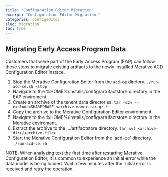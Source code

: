 ```yaml
---
title: "Configuration Editor Migration"
excerpt: "Configuration Editor Migration."
categories: configeditor
slug: migration
toc: true
---
```


## Migrating Early Access Program Data

Customers that were part of the Early Access Program (EAP) can follow these steps to migrate existing artifacts to the newly installed Merative ACD Configuration Editor instace.

1.  Stop the Merative Configuration Editor from the `acd-ce` diretory.
  `./run-acd-ce.sh -stop`
1.  Navigate to the %HOME%/installs/config/artrifactstore directory in the EAP enviroment.
1.  Create an archive of the tenent data directories.
  `tar -czv --exclude=SHAREDBASE <archive-name>.tar.gz *`
1.  Copy the archive to the Merative Configuration Editor environment.
1.  Navigate to the %HOME%/installs/config/artrifactstore directory in the Merative enviroment.
1.  Extract the archive to the .../artifactstore directory.
  `tar xvf <archive-dir>/<archive-file> .`
1.  Start the Merative Configuration Editor from the 'acd-ce' directory.
  `./run-acd-ce.sh`

NOTE:  WHen analyzing text the first time after restarting Merative Configuration Editor, it is common to experiance an initial error while the data model is being loaded.  Wait a few minutes after the initial error is received and retry the operation.
